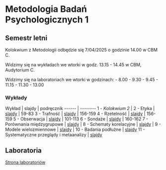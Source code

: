# Metodologia Badań Psychologicznych 1

## Semestr letni

Kolokwium z Metodologii odbędzie się 7/04/2025 o godzinie 14.00 w CBM C.

Widzimy się na wykładach we wtorki w godz. 13.15 - 14.45 w CBM, Audytorium C.

Widzimy się na laboratoriach we wtorki w godzinach:
    - 8.00 - 9.30 
    - 9.45 - 11.15 
    - 11.30 - 13.00 


### Wykłady

Wykład | slajdy | podręcznik
------ | --------
1 - _Kolokwium 2_ |
2 - Etyka | [slajdy](01.html) | 59-83
3 - Trafność | [slajdy](02.html) | 156-159
4 - Rzetelność | [slajdy](03.html) | 156-159
5 - Obserwacja | [slajdy](04.html) | 101-113
6 - Sondaże | [slajdy](05.html) | 160-162
7 - Porównania międzygrupowe | [slajdy](06.html) | 
8 - Schematy korelacyjne | [slajdy](07.html) | 
9 - Modele wielozmiennowe | [slajdy](08.html) | 
10 - Badania podłużne | [slajdy](09.html)
11 - Systematyczne przeglądy i metaanalizy | [slajdy](10.html) 


<!-- 

9 - _Kolokwium 3_ |
12 - Modele wielozmiennowe, cz.2 | [slajdy](08.html) | 
15 - Podsumowanie | [slajdy](11.html) 

-->

## Laboratoria

[Strona laboratoriów](https://odmina.github.io/MBP_labs/)

<!-- 

## Pomoce dodatkowe

- [Korelacje](notebooks/korelacje)
- [Błąd losowy](notebooks/blad_losowy) 
 
-->
